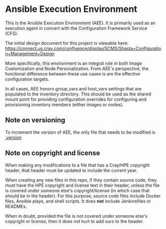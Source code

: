 # Ansible Execution Environment
This is the Ansible Execution Environment (AEE). It is primarily used as an execution
agent in concert with the Configuration Framework Service (CFS).

The initial design document for this project is viewable here:
https://connect.us.cray.com/confluence/display/SCMS/Shasta+Configuration+Management+Design

More specifically, this environment is an integral role in both Image Customization
and Node Personalization. From AEE's perspective, the functional difference
between these use cases is are the effective configuration targets.

In all cases, AEE honors group_vars and host_vars settings that are populated to
the inventory directory. This should be used as the shared mount point for
providing configuration overrides for configuring and provisioning inventory
members (either images or nodes).

## Note on versioning
To increment the version of AEE, the only file that needs to be modified is [.version](.version)

## Note on copyright and license
When making any modifications to a file that has a Cray/HPE copyright header, that header
must be updated to include the current year.

When creating any new files in this repo, if they contain source code, they must have
the HPE copyright and license text in their header, unless the file is covered under
someone else's copyright/license (in which case that should be in the header). For this
purpose, source code files include Docker files, Ansible plays, and shell scripts. It does
**not** include Jenkinsfiles or READMEs.

When in doubt, provided the file is not covered under someone else's copyright or license, then
it does not hurt to add ours to the header.